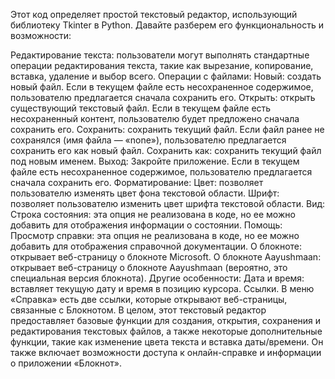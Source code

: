 Этот код определяет простой текстовый редактор, использующий библиотеку Tkinter в Python. Давайте разберем его функциональность и возможности:

Редактирование текста: пользователи могут выполнять стандартные операции редактирования текста, такие как вырезание, копирование, вставка, удаление и выбор всего.
Операции с файлами:
Новый: создать новый файл. Если в текущем файле есть несохраненное содержимое, пользователю предлагается сначала сохранить его.
Открыть: открыть существующий текстовый файл. Если в текущем файле есть несохраненный контент, пользователю будет предложено сначала сохранить его.
Сохранить: сохранить текущий файл. Если файл ранее не сохранялся (имя файла — «none»), пользователю предлагается сохранить его как новый файл.
Сохранить как: сохранить текущий файл под новым именем.
Выход: Закройте приложение. Если в текущем файле есть несохраненное содержимое, пользователю предлагается сначала сохранить его.
Форматирование:
Цвет: позволяет пользователю изменять цвет фона текстовой области.
Шрифт: позволяет пользователю изменить цвет шрифта текстовой области.
Вид:
Строка состояния: эта опция не реализована в коде, но ее можно добавить для отображения информации о состоянии.
Помощь:
Просмотр справки: эта опция не реализована в коде, но ее можно добавить для отображения справочной документации.
О блокноте: открывает веб-страницу о блокноте Microsoft.
О блокноте Aayushmaan: открывает веб-страницу о блокноте Aayushmaan (вероятно, это специальная версия блокнота).
Другие особенности:
Дата и время: вставляет текущую дату и время в позицию курсора.
Ссылки. В меню «Справка» есть две ссылки, которые открывают веб-страницы, связанные с Блокнотом.
В целом, этот текстовый редактор предоставляет базовые функции для создания, открытия, сохранения и редактирования текстовых файлов, а также некоторые дополнительные функции, такие как изменение цвета текста и вставка даты/времени. Он также включает возможности доступа к онлайн-справке и информации о приложении «Блокнот».